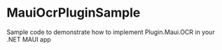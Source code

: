 # MauiOcrPluginSample
 Sample code to demonstrate how to implement Plugin.Maui.OCR in your .NET MAUI app
